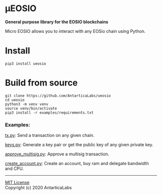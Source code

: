 # µEOSIO
**General purpose library for the EOSIO blockchains**

Micro EOSIO allows you to interact with any EOSio chain using Python.

# Install

    pip3 install ueosio

# Build from source

    git clone https://github.com/AntarticaLabs/ueosio
    cd ueosio
    python3 -m venv venv
    source venv/bin/activate
    pip3 install -r examples/requirements.txt

### Examples:

[tx.py](/examples/tx.py): Send a transaction on any given chain.

[keys.py](/examples/keys.py): Generate a key pair or get the public key of any given private key.

[approve_multisig.py](/examples/approve_multisig.py): Approve a multisig transaction.

[create_account.py](/examples/create_account.py): Create an account, buy ram and delegate bandwidth and CPU. 

_____


[MIT License](LICENSE) \
Copyright (c) 2020 AntarticaLabs
